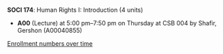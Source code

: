 **SOCI 174**: Human Rights I: Introduction (4 units)

- **A00** (Lecture) at 5:00 pm–7:50 pm on Thursday at CSB 004 by Shafir, Gershon (A00040855)

[Enrollment numbers over time](./SOCI174.tsv)
